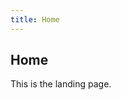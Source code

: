 ```yaml
---
title: Home
---
```


<h2>Home</h2>

This is the landing page.

<!-- ![Intranda Logo](intranda_logo_blue_2014.png) -->
